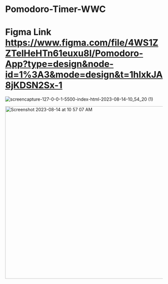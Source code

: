 # Pomodoro-Timer-WWC
# Figma Link https://www.figma.com/file/4WS1ZZTelHeHTn61euxu8I/Pomodoro-App?type=design&node-id=1%3A3&mode=design&t=1hlxkJA8jKDSN2Sx-1


![screencapture-127-0-0-1-5500-index-html-2023-08-14-10_54_20 (1)](https://github.com/mharizanova8703/Pomodoro-Timer-WWC/assets/85656320/b43a7e3e-d07a-487a-9b6c-3c9d76104a29)
   
<img width="551" alt="Screenshot 2023-08-14 at 10 57 07 AM" src="https://github.com/mharizanova8703/Pomodoro-Timer-WWC/assets/85656320/ad1f02df-7cff-4166-905f-400b86397436">

